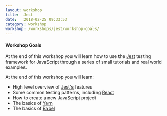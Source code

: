 ```yaml
---
layout: workshop
title:  Jest
date:   2018-02-25 09:33:53
category: workshop
workshop: /workshops/jest/workshop-goals/
---
```


#### Workshop Goals

At the end of this workshop you will learn how to use the [Jest](https://facebook.github.io/jest/) testing
framework for JavaScript through a series of small tutorials and real world examples.

At the end of this workshop you will learn:

- High level overview of [Jest's](https://facebook.github.io/jest/) features
- Some common testing patterns, including [React](https://reactjs.org/)
- How to create a new JavaScript project
- The basics of [Yarn](https://yarnpkg.com/en/)
- The basics of [Babel](https://babeljs.io/)
